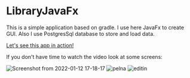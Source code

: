 # LibraryJavaFx

This is a simple application based on gradle. I use here JavaFx to create GUI. Also I use PostgresSql database to store and load data.

[Let's see this app in action!](https://www.youtube.com/watch?v=XNJ8P8Qspes)

If you don't have time to watch the video look at some screens:

![Screenshot from 2022-01-12 17-18-17](https://user-images.githubusercontent.com/73716334/154724070-0e9837c8-114e-472d-bc0f-d8a8d90a08cc.png)
![pelna](https://user-images.githubusercontent.com/73716334/154724390-84de5526-bf2d-49ee-b112-8a45cbabe447.png)
![editin](https://user-images.githubusercontent.com/73716334/154724409-165dc700-d655-4fbf-b0aa-d821b6cbc072.png)
